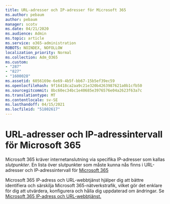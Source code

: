 ```yaml
---
title: URL-adresser och IP-adresser för Microsoft 365
ms.author: pebaum
author: pebaum
manager: scotv
ms.date: 04/21/2020
ms.audience: Admin
ms.topic: article
ms.service: o365-administration
ROBOTS: NOINDEX, NOFOLLOW
localization_priority: Normal
ms.collection: Adm_O365
ms.custom:
- "287"
- "827"
- "1600028"
ms.assetid: 6056169e-6e69-4b5f-bb67-15b5ef39ec59
ms.openlocfilehash: 9f16418ca2aa9c21e320b4263987621a0b1cfb50
ms.sourcegitcommit: 8bc60ec34bc1e40685e3976576e04a2623f63a7c
ms.translationtype: MT
ms.contentlocale: sv-SE
ms.lasthandoff: 04/15/2021
ms.locfileid: "51802617"
---
```

# <a name="microsoft-365-urls-and-ip-address-ranges"></a>URL-adresser och IP-adressintervall för Microsoft 365

Microsoft 365 kräver internetanslutning via specifika IP-adresser som kallas *slutpunkter*.
En lista över slutpunkter som måste kunna nås finns i URL-adresser och IP-adressintervall för [Microsoft 365](https://docs.microsoft.com/office365/enterprise/urls-and-ip-address-ranges) 

Microsoft 365 IP-adress och URL-webbtjänst hjälper dig att bättre identifiera och särskilja Microsoft 365-nätverkstrafik, vilket gör det enklare för dig att utvärdera, konfigurera och hålla dig uppdaterad om ändringar. Se [Microsoft 365 IP-adress och URL-webbtjänst.](https://docs.microsoft.com/office365/enterprise/office-365-ip-web-service)